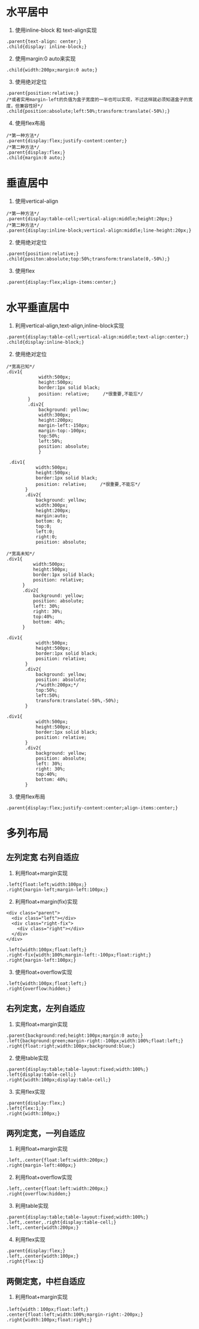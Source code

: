 # 水平居中
1. 使用inline-block 和 text-align实现
```
.parent{text-align: center;} 
.child{display: inline-block;}

```
2. 使用margin:0 auto来实现
```
.child{width:200px;margin:0 auto;}
```
3. 使用绝对定位
```
.parent{position:relative;}
/*或者实用margin-left的负值为盒子宽度的一半也可以实现，不过这样就必须知道盒子的宽度，但兼容性好*/
.child{position:absolute;left:50%;transform:translate(-50%);}
```
4. 使用flex布局
```
/*第一种方法*/
.parent{display:flex;justify-content:center;} 
/*第二种方法*/
.parent{display:flex;} 
.child{margin:0 auto;}
```
# 垂直居中
1. 使用vertical-align
```
/*第一种方法*/
.parent{display:table-cell;vertical-align:middle;height:20px;} 
/*第二种方法*/
.parent{display:inline-block;vertical-align:middle;line-height:20px;}
```
2. 使用绝对定位
```
.parent{position:relative;} 
.child{positon:absolute;top:50%;transform:translate(0,-50%);}
```
3. 使用flex
```
.parent{display:flex;align-items:center;}
```
# 水平垂直居中
1. 利用vertical-align,text-align,inline-block实现
```
.parent{display:table-cell;vertical-align:middle;text-align:center;}
.child{display:inline-block;}

```
2. 使用绝对定位
```
/*宽高已知*/
.div1{
            width:500px;
            height:500px;
            border:1px solid black;
            position: relative;     /*很重要,不能忘*/
        }
        .div2{
            background: yellow;
            width:300px;
            height:200px;
            margin-left:-150px;
            margin-top:-100px;
            top:50%;
            left:50%;
            position: absolute;
            }
 ```
 ```
  .div1{
            width:500px;
            height:500px;
            border:1px solid black;
            position: relative;     /*很重要,不能忘*/
        }
        .div2{
            background: yellow;
            width:300px;
            height:200px;
            margin:auto;
            bottom: 0;
            top:0;
            left:0;
            right:0;
            position: absolute;
  ```
  ```
 /*宽高未知*/
 .div1{
            width:500px;
            height:500px;
            border:1px solid black;
            position: relative;
        }
        .div2{
            background: yellow;
            position: absolute;
            left: 30%;
            right: 30%;
            top:40%;
            bottom: 40%;
        }
 ```
 ```
 .div1{
            width:500px;
            height:500px;
            border:1px solid black;
            position: relative;
        }
        .div2{
            background: yellow;
            position: absolute;
            /*width:200px;*/
            top:50%;
            left:50%;
            transform:translate(-50%,-50%);
        }
 ```
 ```
 .div1{
            width:500px;
            height:500px;
            border:1px solid black;
            position: relative;
        }
        .div2{
            background: yellow;
            position: absolute;
            left: 30%;
            right: 30%;
            top:40%;
            bottom: 40%;
        }
 
```
3. 使用flex布局
```
.parent{display:flex;justify-content:center;align-items:center;}

```
# 多列布局
## 左列定宽 右列自适应
1. 利用float+margin实现
```
.left{float:left;width:100px;} 
.right{margin-left;margin-left:100px;}

```
2. 利用float+margin(fix)实现
```
<div class="parent"> 
  <div class="left"></div>
  <div class="right-fix"> 
    <div class="right"></div>
  </div>
</div>
```
```
.left{width:100px;float:left;}
.right-fix{width:100%;margin-left:-100px;float:right;}
.right{margin-left:100px;}

```
3. 使用float+overflow实现
```
.left{width:100px;float:left;} 
.right{overflow:hidden;}

```
## 右列定宽，左列自适应
1. 实用float+margin实现
```
.parent{background:red;height:100px;margin:0 auto;}
.left{background:green;margin-right:-100px;width:100%;float:left;}
.right{float:right;width:100px;background:blue;}
```
2. 使用table实现
```
.parent{display:table;table-layout:fixed;width:100%;}
.left{display:table-cell;}
.right{width:100px;display:table-cell;}
```
3. 实用flex实现
```
.parent{display:flex;}
.left{flex:1;}
.right{width:100px;}
```
## 两列定宽，一列自适应
1. 利用float+margin实现
```
.left,.center{float:left:width:200px;}
.right{margin-left:400px;}
```
2. 利用float+overflow实现
```
.left,.center{float:left:width:200px;}
.right{overflow:hidden;}
```
3. 利用table实现
```
.parent{display:table;table-layout:fixed;width:100%;}
.left,.center,.right{display:table-cell;}
.left,.center{width:200px;}
```
4. 利用flex实现
```
.parent{display:flex;}
.left,.center{width:100px;}
.right{flex:1}
```
## 两侧定宽，中栏自适应
1. 利用float+margin实现
```
.left{width：100px;float:left;}
.center{float:left;width:100%;margin-right:-200px;}
.right{width:100px;float:right;}
```


